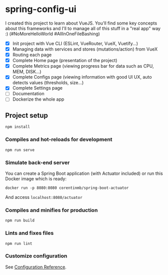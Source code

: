 # spring-config-ui

I created this project to learn about VueJS. You'll find some key concepts about this frameworks and I'll to manage all of this stuff in a "real app" way :) (#NoMoreHelloWorld #AllInOneFileBashing)

- [x] Init project with Vue CLI (ESLint, VueRouter, VueX, Vuetify...)
- [x] Managing data with services and stores (mutations/action) from VueX
- [x] Routing each page
- [x] Complete Home page (presentation of the project)
- [x] Complete Metrics page (viewing progress bar for data such as CPU, MEM, DISK...)
- [x] Complete Configs page (viewing information with good UI UX, auto detects values (thresholds, size...)
- [x] Complete Settings page
- [ ] Documentation
- [ ] Dockerize the whole app

## Project setup
```
npm install
```

### Compiles and hot-reloads for development
```
npm run serve
```


### Simulate back-end server

You can create a Spring Boot application (with Actuator included) or run this Docker image which is ready:

`docker run -p 8080:8080 corentinmb/spring-boot-actuator`

And access `localhost:8080/actuator`


### Compiles and minifies for production
```
npm run build
```

### Lints and fixes files
```
npm run lint
```

### Customize configuration
See [Configuration Reference](https://cli.vuejs.org/config/).
